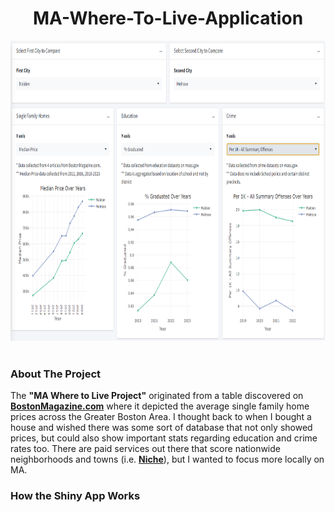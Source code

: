 <h1 align="center"> MA-Where-To-Live-Application </h1>
<div>
  <a href="https://github.com/christiantschmidt">
    <img src="https://github.com/christiantschmidt/MA-Where-To-Live-Application/blob/main/Screenshot%202024-05-08%20184044.png" alt="Dashboard Screenshot" width = "900" height = "480">
  </a>
</div>
<br />   
<!-- ABOUT THE PROJECT -->
<div>
  <h3>About The Project</h3>
  <p>
    The <strong>"MA Where to Live Project"</strong> originated from a table discovered on 
    <a href="https://www.bostonmagazine.com/property/boston-single-family-home-prices-by-town-in-2023/"><strong>BostonMagazine.com</strong></a>
    where it depicted the average single family home prices across the Greater Boston Area. 
    I thought back to when I bought a house and wished there was some sort of database that not only showed prices, but could also show important stats regarding education and crime rates too.
    There are paid services out there that score nationwide neighborhoods and towns (i.e. <a href=https://www.niche.com/"><strong>Niche</strong></a>), but I wanted to focus more locally on MA.
  </p>
  <h3>How the Shiny App Works</h3>
  <p>
    
  </p>
</div> 
